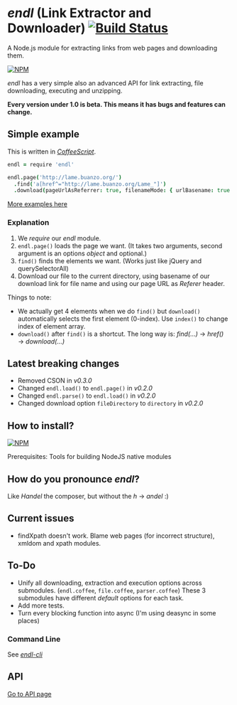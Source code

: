 # *endl* (Link Extractor and Downloader) [![Build Status](https://travis-ci.org/dogancelik/endl.svg?branch=master)](https://travis-ci.org/dogancelik/endl)
A Node.js module for extracting links from web pages and downloading them.

[![NPM](https://nodei.co/npm/endl.png?downloads=true&stars=true)](https://nodei.co/npm/endl/)

*endl* has a very simple also an advanced API for link extracting, file downloading, executing and unzipping.

**Every version under 1.0 is beta. This means it has bugs and features can change.**

## Simple example
This is written in [*CoffeeScript*](https://github.com/jashkenas/coffeescript).

```coffee
endl = require 'endl'

endl.page('http://lame.buanzo.org/')
  .find('a[href^="http://lame.buanzo.org/Lame_"]')
  .download(pageUrlAsReferrer: true, filenameMode: { urlBasename: true })
```

[More examples here](https://github.com/dogancelik/endl/wiki/Examples)

### Explanation
1. We *require* our *endl* module.
2. `endl.page()` loads the page we want. (It takes two arguments, second argument is an options *object* and optional.)
3. `find()` finds the elements we want. (Works just like jQuery and querySelectorAll)
4. Download our file to the current directory, using basename of our download link for file name and using our page URL as *Referer* header.

Things to note:
* We actually get 4 elements when we do `find()` but `download()` automatically selects the first element (0-index). Use `index()` to change index of element array.
* `download()` after `find()` is a shortcut. The long way is: *find(...)* → *href()* → *download(...)*

## Latest breaking changes
* Removed CSON in *v0.3.0*
* Changed `endl.load()` to `endl.page()` in *v0.2.0*
* Changed `endl.parse()` to `endl.load()` in *v0.2.0*
* Changed download option `fileDirectory` to `directory` in *v0.2.0*

## How to install?
[![NPM](https://nodei.co/npm/endl.png?mini=true)](https://nodei.co/npm/endl/)

Prerequisites: Tools for building NodeJS native modules

## How do you pronounce *endl*?
Like *Handel* the composer, but without the *h* → *andel* :)

## Current issues
* findXpath doesn't work. Blame web pages (for incorrect structure), xmldom and xpath modules.

## To-Do
* Unify all downloading, extraction and execution options across submodules. (`endl.coffee`, `file.coffee`, `parser.coffee`) These 3 submodules have different *default* options for each task.
* Add more tests.
* Turn every blocking function into async (I'm using deasync in some places)

### Command Line
See [*endl-cli*](https://github.com/dogancelik/endl-cli)

## API
[Go to API page](https://github.com/dogancelik/endl/wiki/API)
